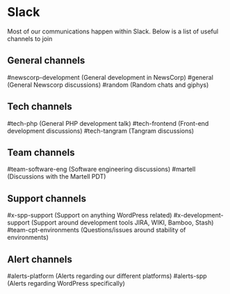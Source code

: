 # Slack

Most of our communications happen within Slack. Below is a list of useful channels to join

## General channels ##
\#newscorp-development (General development in NewsCorp)
\#general (General Newscorp discussions)
\#random (Random chats and giphys)

## Tech channels ##
\#tech-php (General PHP development talk)
\#tech-frontend (Front-end development discussions)
\#tech-tangram (Tangram discussions)

## Team channels ##
\#team-software-eng (Software engineering discussions)
\#martell (Discussions with the Martell PDT)

## Support channels ##
\#x-spp-support (Support on anything WordPress related)
\#x-development-support (Support around development tools JIRA, WIKI, Bamboo, Stash)
\#team-cpt-environments (Questions/issues around stability of environments)

## Alert channels ##
\#alerts-platform (Alerts regarding our different platforms)
\#alerts-spp (Alerts regarding WordPress specifically)
